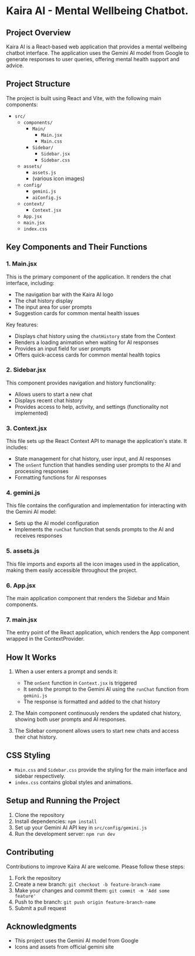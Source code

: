 # Kaira AI - Mental Wellbeing Chatbot.  

## Project Overview

Kaira AI is a React-based web application that provides a mental wellbeing chatbot interface. The application uses the Gemini AI model from Google to generate responses to user queries, offering mental health support and advice.

## Project Structure

The project is built using React and Vite, with the following main components:

- `src/`
  - `components/`
    - `Main/`
      - `Main.jsx`
      - `Main.css`
    - `Sidebar/`
      - `Sidebar.jsx`
      - `Sidebar.css`
  - `assets/`
    - `assets.js`
    - (various icon images)
  - `config/`
    - `gemini.js`
    - `aiConfig.js`
  - `context/`
    - `Context.jsx`
  - `App.jsx`
  - `main.jsx`
  - `index.css`

## Key Components and Their Functions

### 1. Main.jsx

This is the primary component of the application. It renders the chat interface, including:
- The navigation bar with the Kaira AI logo
- The chat history display
- The input area for user prompts
- Suggestion cards for common mental health issues

Key features:
- Displays chat history using the `chatHistory` state from the Context
- Renders a loading animation when waiting for AI responses
- Provides an input field for user prompts
- Offers quick-access cards for common mental health topics

### 2. Sidebar.jsx

This component provides navigation and history functionality:
- Allows users to start a new chat
- Displays recent chat history
- Provides access to help, activity, and settings (functionality not implemented)

### 3. Context.jsx

This file sets up the React Context API to manage the application's state. It includes:
- State management for chat history, user input, and AI responses
- The `onSent` function that handles sending user prompts to the AI and processing responses
- Formatting functions for AI responses

### 4. gemini.js

This file contains the configuration and implementation for interacting with the Gemini AI model:
- Sets up the AI model configuration
- Implements the `runChat` function that sends prompts to the AI and receives responses

### 5. assets.js

This file imports and exports all the icon images used in the application, making them easily accessible throughout the project.

### 6. App.jsx

The main application component that renders the Sidebar and Main components.

### 7. main.jsx

The entry point of the React application, which renders the App component wrapped in the ContextProvider.

## How It Works

1. When a user enters a prompt and sends it:
   - The `onSent` function in `Context.jsx` is triggered
   - It sends the prompt to the Gemini AI using the `runChat` function from `gemini.js`
   - The response is formatted and added to the chat history

2. The Main component continuously renders the updated chat history, showing both user prompts and AI responses.

3. The Sidebar component allows users to start new chats and access their chat history.

## CSS Styling

- `Main.css` and `Sidebar.css` provide the styling for the main interface and sidebar respectively.
- `index.css` contains global styles and animations.

## Setup and Running the Project

1. Clone the repository
2. Install dependencies: `npm install`
3. Set up your Gemini AI API key in `src/config/gemini.js`
4. Run the development server: `npm run dev`

## Contributing

Contributions to improve Kaira AI are welcome. Please follow these steps:
1. Fork the repository
2. Create a new branch: `git checkout -b feature-branch-name`
3. Make your changes and commit them: `git commit -m 'Add some feature'`
4. Push to the branch: `git push origin feature-branch-name`
5. Submit a pull request


## Acknowledgments

- This project uses the Gemini AI model from Google
- Icons and assets from official gemini site
